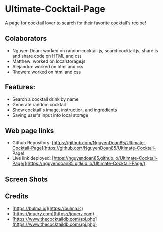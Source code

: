 # Ultimate-Cocktail-Page
A page for cocktail lover to search for their favorite cocktail's recipe!

## Colaborators

- Nguyen Doan: worked on randomcocktail.js, searchcocktail.js, share.js and share code on HTML and css
- Matthew: worked on localstorage.js
- Alejandro: worked on html and css
- Rhowen: worked on html and css

## Features:

- Search a cocktail drink by name
- Generate random cocktail
- Show cocktail's image, instruction, and ingredients
- Saving user's input into local storage

## Web page links

- Github Repository: [https://github.com/NguyenDoan85/Ultimate-Cocktail-Page](https://github.com/NguyenDoan85/Ultimate-Cocktail-Page)
- Live link deployed: [https://nguyendoan85.github.io/Ultimate-Cocktail-Page/](https://nguyendoan85.github.io/Ultimate-Cocktail-Page/)

## Screen Shots
[]()

## Credits

- [https://bulma.io](https://bulma.io)
- [https://jquery.com](https://jquery.com)
- [https://www.thecocktaildb.com/api.php](https://www.thecocktaildb.com/api.php)
